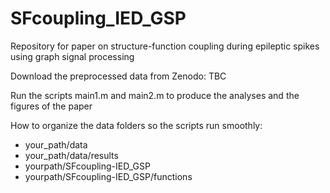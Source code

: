 # SFcoupling_IED_GSP
Repository for paper on structure-function coupling during epileptic spikes using graph signal processing

Download the preprocessed data from Zenodo: TBC

Run the scripts main1.m and main2.m to produce the analyses and the figures of the paper

How to organize the data folders so the scripts run smoothly:
- your_path/data
- your_path/data/results
- yourpath/SFcoupling-IED_GSP
- yourpath/SFcoupling-IED_GSP/functions
